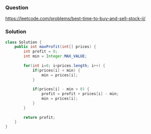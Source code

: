 ### Question
https://leetcode.com/problems/best-time-to-buy-and-sell-stock-ii/

### Solution
```JAVA
class Solution {
    public int maxProfit(int[] prices) {
        int profit = 0;
        int min = Integer.MAX_VALUE;
        
        for(int i=0; i<prices.length; i++) {
            if(prices[i] < min) {
                min = prices[i];
            }
            
            if(prices[i] - min > 0) {
                profit = profit + prices[i] - min;
                min = prices[i];
            }
        }
        
        return profit;
    }
}
```
